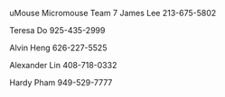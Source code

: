 uMouse
Micromouse Team 7
James Lee 213-675-5802  

Teresa Do 925-435-2999  

Alvin Heng 626-227-5525  

Alexander Lin 408-718-0332  

Hardy Pham 949-529-7777  

